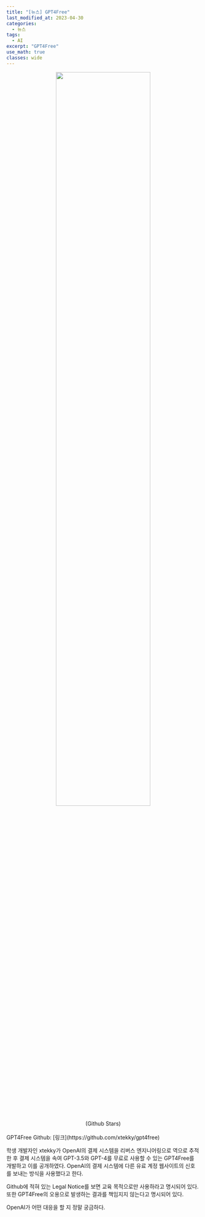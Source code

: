 ```yaml
---
title: "[뉴스] GPT4Free"
last_modified_at: 2023-04-30
categories:
  - 뉴스
tags:
  - AI
excerpt: "GPT4Free"
use_math: true
classes: wide
---
```


<center>
  <img src='{{"/assets/img/gpt4free/gpt4free-stars.svg" | relative_url}}' width="70%"><br>
  (Github Stars)
</center>
<br>
GPT4Free Github: [링크](https://github.com/xtekky/gpt4free)

학생 개발자인 xtekky가 OpenAI의 결제 시스템을 리버스 엔지니어링으로 역으로 추적한 후 결제 시스템을 속여 GPT-3.5와 GPT-4를 무료로 사용할 수 있는 GPT4Free를 개발하고 이를 공개하였다. OpenAI의 결제 시스템에 다른 유료 계정 웹사이트의 신호를 보내는 방식을 사용했다고 한다. 

Github에 적혀 있는 Legal Notice를 보면 교육 목적으로만 사용하라고 명시되어 있다. 또한 GPT4Free의 오용으로 발생하는 결과를 책임지지 않는다고 명시되어 있다. 

OpenAI가 어떤 대응을 할 지 정말 궁금하다. 
